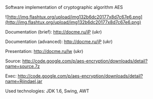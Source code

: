 Software implementation of cryptographic algorithm AES

![http://img.flashtux.org/upload/img132b6dc20177x8d7c67e6.png](http://img.flashtux.org/upload/img132b6dc20177x8d7c67e6.png)

Documentation (brief): http://docme.ru/iP (ukr)

Documentation (advanced): http://docme.ru/jP (ukr)

Presentation: http://docme.ru/Iw (ukr)

Source: http://code.google.com/p/aes-encryption/downloads/detail?name=source.7z

Exec: http://code.google.com/p/aes-encryption/downloads/detail?name=Rjindael.jar

Used technologies: JDK 1.6, Swing, AWT